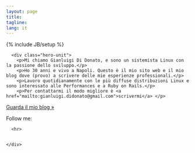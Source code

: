 ```yaml
---
layout: page
title: 
tagline: 
lang: it
---
```

{% include JB/setup %}
<div class="container">

      <div class="hero-unit">
        <p>Mi chiamo Gianluigi Di Donato, e sono un sistemista Linux con la passione dello sviluppo.</p> 
        <p>Ho 30 anni e vivo a Napoli. Questo è il mio sito web e il mio blog dove (provo) a scrivere delle mie esperienze professionali.</p> 
        <p>Lavoro quotidianamente con le più diffuse distribuzioni Linux e sono interessato alle Performances e a Ruby on Rails.</p>
        <p>Per contattarmi il modo migliore è <a href="mailto:gianluigi.didonato@gmail.com">scrivermi</a> </p>
 <p><a class="btn btn-primary btn-large" href="/it/blog.html">Guarda il mio blog »</a></p>
      </div>

<div class="right">
       Follow me:

<p id="icons">
<a class="linkedin" rel="me" href="http://www.linkedin.com/in/gianluigididonato"></a>
<a class="twitter" rel="me" href="http://twitter.com/g2d"></a>
<a class="github" rel="me" href="http://github.com/g2d"></a>
<a class="email" rel="me" href="mailto:gianluigi.didonato@gmail.com"></a>
</p>
       </div>
       
      <hr>


    </div>

